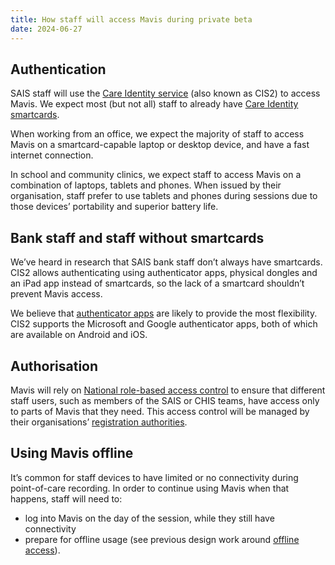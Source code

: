 ```yaml
---
title: How staff will access Mavis during private beta
date: 2024-06-27
---
```


## Authentication

SAIS staff will use the [Care Identity service](https://digital.nhs.uk/services/care-identity-service) (also known as CIS2) to access Mavis. We expect most (but not all) staff to already have [Care Identity smartcards](https://digital.nhs.uk/services/care-identity-service/smartcard-and-authentication-users).

When working from an office, we expect the majority of staff to access Mavis on a smartcard-capable laptop or desktop device, and have a fast internet connection.

In school and community clinics, we expect staff to access Mavis on a combination of laptops, tablets and phones. When issued by their organisation, staff prefer to use tablets and phones during sessions due to those devices’ portability and superior battery life.

## Bank staff and staff without smartcards

We’ve heard in research that SAIS bank staff don’t always have smartcards. CIS2 allows authenticating using authenticator apps, physical dongles and an iPad app instead of smartcards, so the lack of a smartcard shouldn’t prevent Mavis access.

We believe that [authenticator apps](https://digital.nhs.uk/services/care-identity-service/applications-and-services/cis2-authentication/microsoft-authenticator) are likely to provide the most flexibility. CIS2 supports the Microsoft and Google authenticator apps, both of which are available on Android and iOS.

## Authorisation

Mavis will rely on [National role-based access control](https://digital.nhs.uk/developer/guides-and-documentation/security-and-authorisation/national-rbac-for-developers) to ensure that different staff users, such as members of the SAIS or CHIS teams, have access only to parts of Mavis that they need. This access control will be managed by their organisations’ [registration authorities](https://digital.nhs.uk/services/care-identity-service/smartcard-and-authentication-users/find-your-registration-authority).

## Using Mavis offline

It’s common for staff devices to have limited or no connectivity during point-of-care recording. In order to continue using Mavis when that happens, staff will need to:

- log into Mavis on the day of the session, while they still have connectivity
- prepare for offline usage (see previous design work around [offline access](/manage-vaccinations-in-schools/2023/05/protecting-offline-data)).
